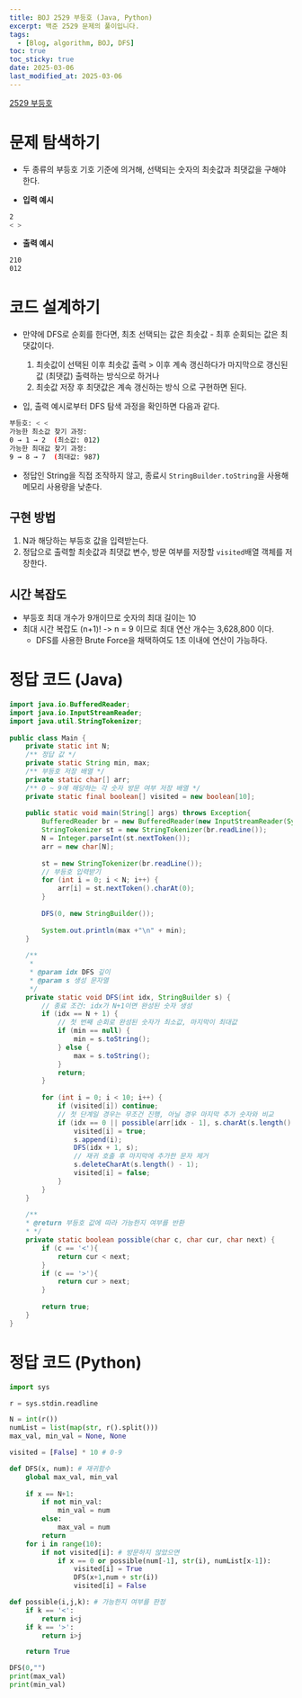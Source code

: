 ```yaml
---
title: BOJ 2529 부등호 (Java, Python)
excerpt: 백준 2529 문제의 풀이입니다.
tags: 
  - [Blog, algorithm, BOJ, DFS]
toc: true
toc_sticky: true
date: 2025-03-06
last_modified_at: 2025-03-06
---
```


[2529 부등호](https://www.acmicpc.net/problem/2529)

# 문제 탐색하기

- 두 종류의 부등호 기호 기준에 의거해, 선택되는 숫자의 최솟값과 최댓값을 구해야 한다.

- **입력 예시**
```bash
2
< >
```

- **출력 예시**
```bash
210
012
```


# 코드 설계하기

- 만약에 DFS로 순회를 한다면, 최초 선택되는 값은 최솟값 - 최후 순회되는 값은 최댓값이다.
	1. 최솟값이 선택된 이후 최솟값 출력 > 이후 계속 갱신하다가 마지막으로 갱신된 값 (최댓값) 출력하는 방식으로 하거나 
	2. 최솟값 저장 후 최댓값은 계속 갱신하는 방식
	으로 구현하면 된다.

- 입, 출력 예시로부터 DFS 탐색 과정을 확인하면 다음과 같다.

```bash
부등호: < <
가능한 최소값 찾기 과정:
0 → 1 → 2  (최소값: 012)
가능한 최대값 찾기 과정:
9 → 8 → 7  (최대값: 987)
```

- 정답인 String을 직접 조작하지 않고, 종료시 `StringBuilder.toString`을 사용해 메모리 사용량을 낮춘다.

## 구현 방법

1. N과 해당하는 부등호 값을 입력받는다.
2. 정답으로 출력할 최솟값과 최댓값 변수, 방문 여부를 저장할 `visited`배열 객체를 저장한다.

## 시간 복잡도

- 부등호 최대 개수가 9개이므로 숫자의 최대 길이는 10
- 최대 시간 복잡도 (n+1)! -> n = 9 이므로 최대 연산 개수는 3,628,800 이다.
	- DFS를 사용한 Brute Force을 채택하여도 1초 이내에 연산이 가능하다.


# 정답 코드 (Java)

```java
import java.io.BufferedReader;  
import java.io.InputStreamReader;  
import java.util.StringTokenizer;  
  
public class Main {  
    private static int N;  
    /** 정답 값 */  
    private static String min, max;  
    /** 부등호 저장 배열 */  
    private static char[] arr;  
    /** 0 ~ 9에 해당하는 각 숫자 방문 여부 저장 배열 */  
    private static final boolean[] visited = new boolean[10];  
  
    public static void main(String[] args) throws Exception{  
        BufferedReader br = new BufferedReader(new InputStreamReader(System.in));  
        StringTokenizer st = new StringTokenizer(br.readLine());  
        N = Integer.parseInt(st.nextToken());  
        arr = new char[N];  
  
        st = new StringTokenizer(br.readLine());  
        // 부등호 입력받기  
        for (int i = 0; i < N; i++) {  
            arr[i] = st.nextToken().charAt(0);  
        }  
          
        DFS(0, new StringBuilder());  
  
        System.out.println(max +"\n" + min);  
    }  
  
    /**  
     *
	 * @param idx DFS 깊이  
     * @param s 생성 문자열  
     */  
    private static void DFS(int idx, StringBuilder s) {  
        // 종료 조건: idx가 N+1이면 완성된 숫자 생성  
        if (idx == N + 1) {  
            // 첫 번째 순회로 완성된 숫자가 최소값, 마지막이 최대값  
            if (min == null) {  
                min = s.toString();  
            } else {  
                max = s.toString();  
            }  
            return;  
        }  
  
        for (int i = 0; i < 10; i++) {  
            if (visited[i]) continue;  
            // 첫 단계일 경우는 무조건 진행, 아닐 경우 마지막 추가 숫자와 비교  
            if (idx == 0 || possible(arr[idx - 1], s.charAt(s.length() - 1), (char)(i + '0'))) {  
                visited[i] = true;  
                s.append(i);  
                DFS(idx + 1, s);  
                // 재귀 호출 후 마지막에 추가한 문자 제거  
                s.deleteCharAt(s.length() - 1);  
                visited[i] = false;  
            }  
        }  
    }  
  
    /**  
    * @return 부등호 값에 따라 가능한지 여부를 반환  
    * */  
    private static boolean possible(char c, char cur, char next) {  
        if (c == '<'){  
            return cur < next;  
        }  
        if (c == '>'){  
            return cur > next;  
        }  
  
        return true;  
    }  
}

```

# 정답 코드 (Python)

```python
import sys

r = sys.stdin.readline

N = int(r())
numList = list(map(str, r().split()))
max_val, min_val = None, None

visited = [False] * 10 # 0-9

def DFS(x, num): # 재귀함수
    global max_val, min_val
    
    if x == N+1:
        if not min_val:
            min_val = num
        else:
            max_val = num
        return
    for i in range(10):
        if not visited[i]: # 방문하지 않았으면
            if x == 0 or possible(num[-1], str(i), numList[x-1]):
                visited[i] = True
                DFS(x+1,num + str(i))
                visited[i] = False

def possible(i,j,k): # 가능한지 여부를 판정
    if k == '<':
        return i<j
    if k == '>':
        return i>j

    return True

DFS(0,"")
print(max_val)
print(min_val)

```